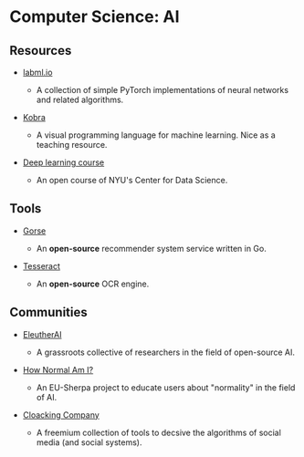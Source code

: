 # Computer Science: AI

## Resources

- [labml.io](https://nn.labml.ai)
  
   - A collection of simple PyTorch implementations of neural networks and related algorithms.

- [Kobra](https://kobra.dev)
  
   - A visual programming language for machine learning. Nice as a teaching resource.

- [Deep learning course](https://atcold.github.io/NYU-DLSP21)
  
   - An open course of NYU's Center for Data Science.

## Tools

* [Gorse](https://github.com/zhenghaoz/gorse)
  
   * An **open-source** recommender system service written in Go.

* [Tesseract](https://github.com/tesseract-ocr/tesseract/tree/master)
  
   * An **open-source** OCR engine.

## Communities

* [EleutherAI](https://www.eleuther.ai)
  
   * A grassroots collective of researchers in the field of open-source AI.

* [How Normal Am I?](https://www.hownormalami.eu)
  
   * An EU-Sherpa project to educate users about "normality" in the field of AI.

* [Cloacking Company](https://www.cloakingcompany.com)
  
   * A freemium collection of tools to decsive the algorithms of social media (and social systems).
